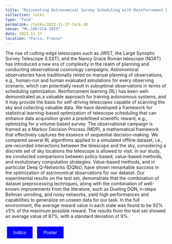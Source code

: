 ```yaml
---
title: "Reinventing Astronomical Survey Scheduling with Reinforcement Learning: Unveiling the Potential of Self-Driving Telescopes"
collection: talks
type: "Talk"
permalink: /talks/2023-11-27-talk-10
venue: "ML-IAP/CCA-2023"
date: 2023-11-27
location: "Paris, France"
---
```

The rise of cutting-edge telescopes such as JWST, the Large Synoptic Survey Telescope (LSST), and the Nancy Grace Roman telescope (NGRT) has introduced a new era of complexity in the realm of planning and conducting observational cosmology campaigns. Astronomical observatories have traditionally relied on manual planning of observations, e.g., human-run and human evaluated simulations for every observing scenario, which can potentially result in suboptimal observations in terms of scheduling optimization. Reinforcement learning (RL) has been well-demonstrated as a valuable approach for training autonomous systems, and it may provide the basis for self-driving telescopes capable of scanning the sky and collecting valuable data. We have developed a framework for statistical learning-based optimization of telescope scheduling that can enhance data acquisition given a predefined scientific reward, e.g., optimizing for a volume-based survey. The observational campaign is framed as a Markov Decision Process (MDP), a mathematical framework that effectively captures the essence of sequential decision-making. We compared several RL algorithms applied to a simulated offline dataset, i.e., pre-recorded interactions between the telescope and the sky, considering a discrete set of sky locations the telescope is allowed to visit. In our study, we conducted comparisons between policy-based, value-based methods, and evolutionary computation strategies. Value-based methods, and in particular Deep Q-Networks (DQNs), have shown remarkable success in the optimization of astronomical observations for our dataset. Our experimental results on the test set, demonstrate that the combination of dataset preprocessing techniques, along with the combination of well-known improvements from the literature, such as Dueling DQN, n-steps Bellman unrolling, and noisy networks, yield high performances and capabilities to generalize on unseen data for our task. In the full environment, the average reward value in each state was found to be 92%±5% of the maximum possible reward. The results from the test set showed an average value of 87%, with a standard deviation of 9%.


<a href="https://indico.iap.fr/event/1/contributions/28/" style="background-color: blue; color: white; padding: 10px 20px; text-align: center; text-decoration: none; display: inline-block; margin: 10px 5px; cursor: pointer;">Indico</a> 
<a href="https://indico.iap.fr/login/?next=/event/1/contributions/28/attachments/33/51/Terranova_52.pdf" style="background-color: blue; color: white; padding: 10px 20px; text-align: center; text-decoration: none; display: inline-block; margin: 10px 5px; cursor: pointer;">Poster</a>
